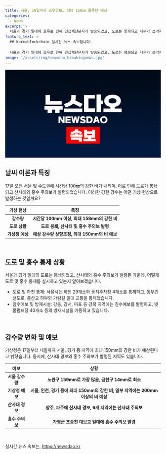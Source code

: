 ```yaml
---
title: 서울, 18일까지 호우경보… 최대 150㎜ 물폭탄 예상
categories:
  - News
excerpt: >
  서울과 경기 일대에 호우로 인해 긴급재난문자가 발송되었고, 도로는 봉쇄되고 나무가 쓰러지며 차선 정리가 이뤄졌다. 서울시는 시간당 최대 58㎜의 강한 비가 떨어졌고, 하천과 도로 등 다양한 지역에 침수 가능성과 산사태 주의보가 내려졌다. 또 한국수력원자력은 수문을 열어 홍수 대비에 나섰다. 기상청은 최대 150㎜의 비가 예상됨에 따라 시민들은 안전에 유의해야 한다고 당부했다.
feature_text: >
  ## koreablockchain 실시간 뉴스 속보입니다.

  서울과 경기 일대에 호우로 인해 긴급재난문자가 발송되었고, 도로는 봉쇄되고 나무가 쓰러지며 차선 정리가 이뤄졌다. 서울시는 시간당 최대 58㎜의 강한 비가 떨어졌고, 하천과 도로 등 다양한 지역에 침수 가능성과 산사태 주의보가 내려졌다. 또 한국수력원자력은 수문을 열어 홍수 대비에 나섰다. 기상청은 최대 150㎜의 비가 예상됨에 따라 시민들은 안전에 유의해야 한다고 당부했다.
image: '/assets/img/newsdao_breakingnews.jpg'
---
```


<p><img src="/assets/img/newsdao_breakingnews.jpg" alt="koreablockchain 속보" /></p>

<h2 data-ke-size="size26">날씨 이론과 특징</h2>

<p data-ke-size="size16">17일 오전 서울 및 수도권에 시간당 100㎜의 강한 비가 내리며, 이로 인해 도로가 봉쇄되고 산사태와 홍수 주의보가 발령되었습니다. 이러한 강한 강수는 어떤 기상 현상으로 발생하는 것일까요?</p>

<table>
<thead>
<tr>
<th style="text-align: center; height: 17px;"><b>기상 현상</b></th>
<th style="text-align: center; height: 17px;"><b>특징</b></th>
</tr>
</thead>
<tbody>
<tr>
<td style="text-align: center; height: 17px;"><b>강수량</b></td>
<td style="text-align: center; height: 17px;"><b>시간당 100mm 이상, 최대 158mm의 강한 비</b></td>
</tr>
<tr>
<td style="text-align: center; height: 17px;"><b>도로 상황</b></td>
<td style="text-align: center; height: 17px;"><b>도로 봉쇄, 산사태 및 홍수 주의보 발령</b></td>
</tr>
<tr>
<td style="text-align: center; height: 17px;"><b>기상청 예상</b></td>
<td style="text-align: center; height: 17px;"><b>예상 강수량 상향조정, 최대 150mm의 비 예보</b></td>
</tr>
</tbody>
</table>

<p data-ke-size="size16">&nbsp;</p>

<h2 data-ke-size="size26">도로 및 홍수 통제 상황</h2>

<p data-ke-size="size16">서울과 경기 일대의 도로는 봉쇄되었고, 산사태와 홍수 주의보가 발령된 가운데, 어떻게 도로 및 홍수 통제를 실시하고 있는지 알아보겠습니다.</p>

<ul>
<li>도로 및 하천 통제: 서울시는 하천 29개소와 둔치주차장 4개소를 통제하고, 동부간선도로, 증산교 하부와 가람길 일대 교통을 통제했습니다.</li>
<li>침수예보 및 방재시설: 강동, 강서, 마포 등 강북 지역에는 침수예보를 발령하고, 빗물펌프장 40개소 등의 방재시설을 가동하고 있습니다.</li>
</ul>

<p data-ke-size="size16">&nbsp;</p>

<h2 data-ke-size="size26">강수량 변화 및 예보</h2>

<p data-ke-size="size16">기상청은 17일부터 내일까지 서울, 경기 등 지역에 최대 150mm의 강한 비가 예상된다고 밝혔습니다. 동시에, 산사태 경보와 홍수 주의보가 발령된 지역도 있습니다.</p>

<table>
<thead>
<tr>
<th style="text-align: center; height: 17px;"><b>예보</b></th>
<th style="text-align: center; height: 17px;"><b>상황</b></th>
</tr>
</thead>
<tbody>
<tr>
<td style="text-align: center; height: 17px;"><b>서울 강수량</b></td>
<td style="text-align: center; height: 17px;"><b>노원구 159mm로 가장 많음, 금천구 14mm로 최소</b></td>
</tr>
<tr>
<td style="text-align: center; height: 17px;"><b>기상청 예보</b></td>
<td style="text-align: center; height: 17px;"><b>서울, 인천, 경기 등에 최대 150mm의 강한 비, 일부 지역에는 200mm 이상의 비 예상</b></td>
</tr>
<tr>
<td style="text-align: center; height: 17px;"><b>산사태 경보</b></td>
<td style="text-align: center; height: 17px;"><b>양주, 파주에 산사태 경보, 6개 지역에는 산사태 주의보</b></td>
</tr>
<tr>
<td style="text-align: center; height: 17px;"><b>홍수 주의보</b></td>
<td style="text-align: center; height: 17px;"><b>가평군 조종천 대보교 일대에 홍수 주의보 발령</b></td>
</tr>
</tbody>
</table>

<p data-ke-size="size16">&nbsp;</p>
실시간 뉴스 속보는, <a href="https://newsdao.kr" rel="dofollow">https://newsdao.kr</a>


